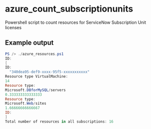 # azure_count_subscriptionunits
Powershell script to count resources for ServiceNow Subscription Unit licenses

## Example output
```powershell
PS /> ./azure_resources.ps1
ID:
[
ID:
  "340dea95-def9-xxxx-95f5-xxxxxxxxxxx"
Resource type VirtualMachine:
14
Resource type:
Microsoft.DBforMySQL/servers
0.333333333333333
Resource type:
Microsoft.Web/sites
1.66666666666667
ID:
]
Total number of resources in all subscriptions: 16
```
